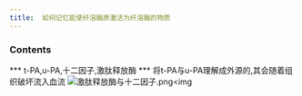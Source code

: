 ```yaml
---
title:  如何记忆能使纤溶酶原激活为纤溶酶的物质
--- 
```


### Contents
*** t-PA,u-PA,十二因子,激肽释放酶
*** 将t-PA与u-PA理解成外源的,其会随着组织破坏流入血流
![激肽释放酶与十二因子.png](/note-images/激肽释放酶与十二因子.png)<img
